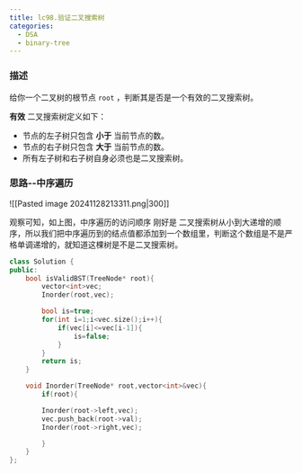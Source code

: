 ```yaml
---
title: lc98.验证二叉搜索树
categories:
  - DSA
  - binary-tree
---
```


### 描述
给你一个二叉树的根节点 `root` ，判断其是否是一个有效的二叉搜索树。

**有效** 二叉搜索树定义如下：
- 节点的左子树只包含 **小于** 当前节点的数。
- 节点的右子树只包含 **大于** 当前节点的数。
- 所有左子树和右子树自身必须也是二叉搜索树。

### 思路--中序遍历

![[Pasted image 20241128213311.png|300]]

观察可知，如上图，中序遍历的访问顺序 刚好是 二叉搜索树从小到大递增的顺序，所以我们把中序遍历到的结点值都添加到一个数组里，判断这个数组是不是严格单调递增的，就知道这棵树是不是二叉搜索树。

```cpp
class Solution {
public:
    bool isValidBST(TreeNode* root){
        vector<int>vec;
        Inorder(root,vec);

        bool is=true;
        for(int i=1;i<vec.size();i++){
            if(vec[i]<=vec[i-1]){
                is=false;
            }
        }
        return is;
    }

    void Inorder(TreeNode* root,vector<int>&vec){
        if(root){

        Inorder(root->left,vec);
        vec.push_back(root->val);
        Inorder(root->right,vec);

        }
    }
};
```